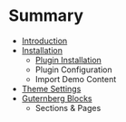 # Summary

* [Introduction](README.md)
* [Installation](chapter1.md)
  * [Plugin Installation](chapter1/plugin-installation.md)
  * Plugin Configuration
  * Import Demo Content
* [Theme Settings](plugin-installation.md)
* [Guternberg Blocks](guternberg-blocks.md)
  * Sections & Pages

